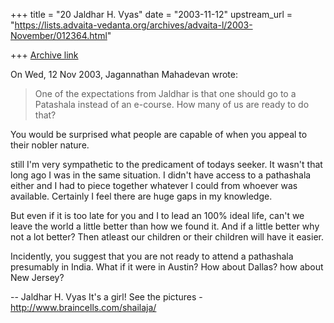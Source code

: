 +++
title = "20 Jaldhar H. Vyas"
date = "2003-11-12"
upstream_url = "https://lists.advaita-vedanta.org/archives/advaita-l/2003-November/012364.html"

+++
[Archive link](https://lists.advaita-vedanta.org/archives/advaita-l/2003-November/012364.html)

On Wed, 12 Nov 2003, Jagannathan Mahadevan wrote:

>
> One of the expectations from Jaldhar is that one should go to a Patashala
> instead of an e-course. How many of us are ready to do that?
>

You would be surprised what people are capable of when you appeal to their
nobler nature.

still I'm very sympathetic to the predicament of todays seeker.  It wasn't
that long ago I was in the same situation.  I didn't have access to a
pathashala either and I had to piece together whatever I could from
whoever was available.  Certainly I feel there are huge gaps in my
knowledge.

But even if it is too late for you and I to lead an 100% ideal life, can't
we leave the world a little better than how we found it.  And if a little
better why not a lot better?  Then atleast our children or their children
will have it easier.

Incidently, you suggest that you are not ready to attend a pathashala
presumably in India.  What if it were in Austin?  How about Dallas?  how
about New Jersey?

-- 
Jaldhar H. Vyas <jaldhar at braincells.com>
It's a girl! See the pictures - http://www.braincells.com/shailaja/

